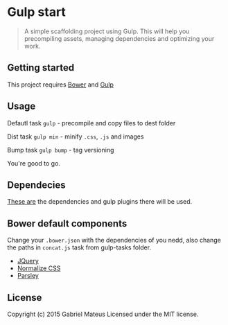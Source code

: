 # Gulp start
> A simple scaffolding project using Gulp. This will help you precompiling assets, managing dependencies and optimizing your work.

## Getting started
This project requires [Bower](http://bower.io/) and [Gulp](http://gulpjs.com/)

## Usage

Defautl task `gulp` - precompile and copy files to dest folder 

Dist task `gulp min` - minify `.css`, `.js` and images

Bump task `gulp bump` - tag versioning

You're good to go.

## Dependecies
[These are](https://github.com/gabrihellmateus/gulp-start/edit/master/DEPENDECIES.md) the dependencies and gulp plugins there will be used.

## Bower default components
Change your `.bower.json` with the dependencies of you nedd, also change the paths in `concat.js` task from gulp-tasks folder.

+ [JQuery](http://jquery.com/)
+ [Normalize CSS](http://necolas.github.io/normalize.css/)
+ [Parsley](http://parsleyjs.org/)

## License
Copyright (c) 2015 Gabriel Mateus Licensed under the MIT license.

